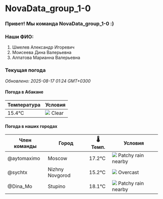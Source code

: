 # NovaData_group_1-0
### Привет! Мы команда NovaData_group_1-0 :)

### Наши ФИО:
1. Шмелев Александр Игоревич
2. Моисеева Дина Валерьевна
3. Алпатова Марианна Валерьевна

### Текущая погода
<!-- WEATHER:START -->
_Обновлено: 2025-08-17 01:24 GMT+0300_

#### Погода в Абакане

| Температура | Условия |
|-------------|----------|
| 15.4°C     | ![](https://cdn.weatherapi.com/weather/64x64/night/113.png) Clear |

#### Погода в наших городах

| Член команды  | Город               | 🌡️ Темп.  | Условия          |
|---------------|---------------------|-----------|--------------------|
| @aytomaximo    | Moscow              |   17.2°C | ![](https://cdn.weatherapi.com/weather/64x64/night/176.png) Patchy rain nearby |
| @sychtx        | Nizhny Novgorod     |   15.2°C | ![](https://cdn.weatherapi.com/weather/64x64/night/122.png) Overcast     |
| @Dina_Mo       | Stupino             |   18.1°C | ![](https://cdn.weatherapi.com/weather/64x64/night/176.png) Patchy rain nearby |

<!-- WEATHER:END -->
